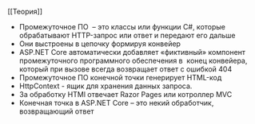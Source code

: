 [[Теория]]

  
- Промежуточное ПО  – это классы или функции C#, которые обрабатывают HTTP-запрос или ответ и передают его дальше
- Они выстроены в цепочку формируя конвейер
- ASP.NET Core автоматически добавляет «фиктивный» компонент промежуточного программного обеспечения в  конец конвейера, который при вызове всегда возвращает ответ с ошибкой 404
- Промежуточное ПО конечной точки генерирует  HTML-код
- HttpContext - ящик для хранения данных запроса.
- За обработку HTMl отвечает Razor Pages или котроллер MVC
- Конечная точка в ASP.NET Core – это некий обработчик, возвращающий ответ

